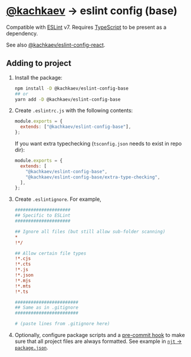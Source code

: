 # [@kachkaev](https://github.com/kachkaev) → eslint config (base)

Compatible with [ESLint](https://www.npmjs.com/package/eslint) v7.
Requires [TypeScript](https://www.npmjs.com/package/typescript) to be present as a dependency.

See also [@kachkaev/eslint-config-react](https://www.npmjs.com/package/@kachkaev/eslint-config-react).

## Adding to project

1.  Install the package:

    ```sh
    npm install -D @kachkaev/eslint-config-base
    ## or
    yarn add -D @kachkaev/eslint-config-base
    ```

1.  Create `.eslintrc.js` with the following contents:

    ```js
    module.exports = {
      extends: ["@kachkaev/eslint-config-base"],
    };
    ```

    If you want extra typechecking (`tsconfig.json` needs to exist in repo dir):

    ```js
    module.exports = {
      extends: [
        "@kachkaev/eslint-config-base",
        "@kachkaev/eslint-config-base/extra-type-checking",
      ],
    };
    ```

1.  Create `.eslintignore`.
    For example,

    ```ini
    #####################
    ## Specific to ESLint
    #####################

    ## Ignore all files (but still allow sub-folder scanning)
    *
    !*/

    ## Allow certain file types
    !*.cjs
    !*.cts
    !*.js
    !*.json
    !*.mjs
    !*.mts
    !*.ts

    ########################
    ## Same as in .gitignore
    ########################

    # (paste lines from .gitignore here)
    ```

1.  Optionally, configure package scripts and a [pre-commit hook](https://prettier.io/docs/en/precommit.html#__docusaurus) to make sure that all project files are always formatted.
    See example in [`njt` → `package.json`](https://github.com/kachkaev/njt/blob/master/package.json).
